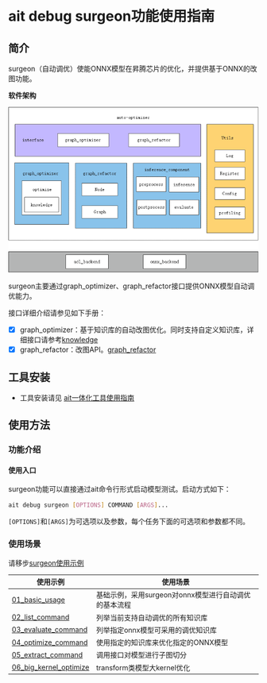 # ait debug surgeon功能使用指南

## 简介
surgeon（自动调优）使能ONNX模型在昇腾芯片的优化，并提供基于ONNX的改图功能。

**软件架构**

![architecture](../../../components/debug/surgeon/docs/img/architecture.png)

surgeon主要通过graph_optimizer、graph_refactor接口提供ONNX模型自动调优能力。

接口详细介绍请参见如下手册：

- [x]  graph_optimizer：基于知识库的自动改图优化。同时支持自定义知识库，详细接口请参考[knowledge](../../../components/debug/surgeon/docs/knowledge_optimizer/knowledge_optimizer_framework.md)
- [x]  graph_refactor：改图API。[graph_refactor](../../../components/debug/surgeon/auto_optimizer/graph_refactor/README.md)

## 工具安装
- 工具安装请见 [ait一体化工具使用指南](../../../README.md)

## 使用方法
### 功能介绍
#### 使用入口
surgeon功能可以直接通过ait命令行形式启动模型测试。启动方式如下：
```bash
ait debug surgeon [OPTIONS] COMMAND [ARGS]...
```
```[OPTIONS]```和```[ARGS]```为可选项以及参数，每个任务下面的可选项和参数都不同。

### 使用场景

请移步[surgeon使用示例](../../../examples/cli/debug/surgeon/)

  | 使用示例               | 使用场景                                 |
  |-----------------------| ---------------------------------------- |
  | [01_basic_usage](../../../examples/cli/debug/surgeon/01_basic_usage)    | 基础示例，采用surgeon对onnx模型进行自动调优的基本流程      | 
  | [02_list_command](../../../examples/cli/debug/surgeon/02_list_command)    | 列举当前支持自动调优的所有知识库       | 
  | [03_evaluate_command](../../../examples/cli/debug/surgeon/03_evaluate_command)    | 列举指定onnx模型可采用的调优知识库       | 
  | [04_optimize_command](../../../examples/cli/debug/surgeon/04_optimize_command)    | 使用指定的知识库来优化指定的ONNX模型       | 
  | [05_extract_command](../../../examples/cli/debug/surgeon/05_extract_command)    | 调用接口对模型进行子图切分       | 
  | [06_big_kernel_optimize](../../../examples/cli/debug/surgeon/06_big_kernel_optimize)    | transform类模型大kernel优化       | 
